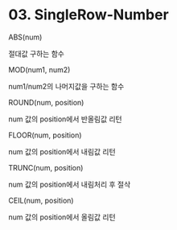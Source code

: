 # 03. SingleRow-Number

<show-structure for="procedure" />

<procedure title="ABS 절대값" id="abs" style="choices">
<step>
    <p>ABS(num)</p>
</step>
<step>
    <p>절대값 구하는 함수</p>
</step>
    <code-block src="/Language/dbms/sql/oracle_function.sql" include-lines="206-208" lang="sql"/>
</procedure>

<procedure title="MOD 나머지값" id="mod" style="choices">
<step>
    <p>MOD(num1, num2)</p>
</step>
<step>
    <p>num1/num2의  나머지값을 구하는 함수</p>
</step>
    <code-block src="/Language/dbms/sql/oracle_function.sql" include-lines="214-216" lang="sql"/>
</procedure>

<procedure title="ROUND 반올림" id="round" style="choices">
<step>
    <p>ROUND(num, position)</p>
</step>
<step>
    <p>num 값의 position에서 반올림값 리턴</p>
</step>
    <code-block src="/Language/dbms/sql/oracle_function.sql" include-lines="220-224" lang="sql"/>
</procedure>

<procedure title="FLOOR 내림" id="floor" style="choices">
<step>
    <p>FLOOR(num, position)</p>
</step>
<step>
    <p>num 값의 position에서 내림값 리턴</p>
</step>
    <code-block src="/Language/dbms/sql/oracle_function.sql" include-lines="227-228" lang="sql"/>
</procedure>

<procedure title="TRUNC 내림" id="trunc" style="choices">
<step>
    <p>TRUNC(num, position)</p>
</step>
<step>
    <p>num 값의 position에서 내림처리 후 절삭</p>
</step>
    <code-block src="/Language/dbms/sql/oracle_function.sql" include-lines="231-234" lang="sql"/>
</procedure>

<procedure title="CEIL 올림" id="ceil" style="choices"> 
<step>
    <p>CEIL(num, position)</p>
</step>
<step>
    <p>num 값의 position에서 올림값 리턴</p>
</step>
    <code-block src="/Language/dbms/sql/oracle_function.sql" include-lines="238-239" lang="sql"/>
</procedure>